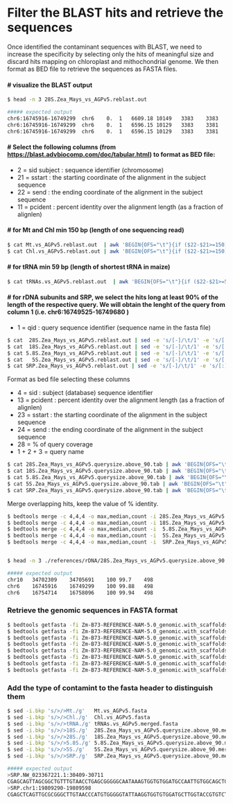 # Filter the BLAST hits and retrieve the sequences 

Once identified the contaminant sequences with BLAST, we need to increase the specificity by selecting only the hits of meaningful size and discard hits mapping on chloroplast and mithochondrial genome.
We then format as BED file to retrieve the sequences as FASTA files.
#### #   visualize the BLAST output
```bash
$ head -n 3 28S.Zea_Mays_vs_AGPv5.reblast.out

##### expected output
chr6:16745916-16749299	chr6	0.	1	6609.18	10149	3383	3383	3383	0	100.00	100.00	0	0	0	0	+1	1	3383	+1	16745917	16749299	(1)
chr6:16745916-16749299	chr6	0.	1	6596.15	10129	3383	3381	3381	1	99.94	99.94	0	0	1	1	+1	1	3383	+1	17223070	17226451	(2)
chr6:16745916-16749299	chr6	0.	1	6596.15	10129	3383	3381	3381	1	99.94	99.94	0	0	1	1	+1	1	3383	+1	17214276	17217657	(3)
```
#### #   Select the following columns (from https://blast.advbiocomp.com/doc/tabular.html) to format as BED file:
*  2  = sid subject : sequence identifier (chromosome)
* 21  =  sstart     : the starting coordinate of the alignment in the subject sequence
* 22  =  send       : the ending coordinate of the alignment in the subject sequence
* 11  =  pcident    : percent identity over the alignment length (as a fraction of alignlen)
#### #    for Mt and Chl min 150 bp (length of one sequencing read)
```bash
$ cat Mt.vs_AGPv5.reblast.out  | awk 'BEGIN{OFS="\t"}{if ($22-$21>=150) print $2,$21,$22,$11,($22-$21) }' | grep  -v 'chrM\|chrC' | sort -k1,1V -k2,2n > Mt.vs_AGPv5.bed
$ cat Chl.vs_AGPv5.reblast.out | awk 'BEGIN{OFS="\t"}{if ($22-$21>=150) print $2,$21,$22,$11,($22-$21) }' | grep  -v 'chrM\|chrC' | sort -k1,1V -k2,2n > Chl.vs_AGPv5.bed
```
#### #    for tRNA min 59 bp (length of shortest tRNA in maize)
```bash
$ cat tRNAs.vs_AGPv5.reblast.out  | awk 'BEGIN{OFS="\t"}{if ($22-$21>=59) print $2,$21,$22,$11,($22-$21) }' | grep  -v 'chrM\|chrC' | sort -k1,1V -k2,2n > tRNAs.vs_AGPv5.bed
```
#### #    for rDNA subunits and SRP, we select the hits long at least 90% of the length of the respective query. We will obtain the lenght of the query from column 1 (i.e. chr6:16749525-16749680 )
*  1  = qid : query sequence identifier (sequence name in the fasta file)

```bash
$ cat  28S.Zea_Mays_vs_AGPv5.reblast.out | sed -e 's/[-]/\t/1' -e 's/[:]/\t/1' | awk '{if ((($24-$23)/($3-$2))>=0.90) print $0"\t"($3-$2)"\t"($24-$23)"\t"($24-$23)/($3-$2) }' - > 28S.Zea_Mays_vs_AGPv5.querysize.above_90.tab
$ cat  18S.Zea_Mays_vs_AGPv5.reblast.out | sed -e 's/[-]/\t/1' -e 's/[:]/\t/1' | awk '{if ((($24-$23)/($3-$2))>=0.90) print $0"\t"($3-$2)"\t"($24-$23)"\t"($24-$23)/($3-$2) }' - > 18S.Zea_Mays_vs_AGPv5.querysize.above_90.tab
$ cat 5.8S.Zea_Mays_vs_AGPv5.reblast.out | sed -e 's/[-]/\t/1' -e 's/[:]/\t/1' | awk '{if ((($24-$23)/($3-$2))>=0.90) print $0"\t"($3-$2)"\t"($24-$23)"\t"($24-$23)/($3-$2) }' - > 5.8S.Zea_Mays_vs_AGPv5.querysize.above_90.tab
$ cat   5S.Zea_Mays_vs_AGPv5.reblast.out | sed -e 's/[-]/\t/1' -e 's/[:]/\t/1' | awk '{if ((($24-$23)/($3-$2))>=0.90) print $0"\t"($3-$2)"\t"($24-$23)"\t"($24-$23)/($3-$2) }' - > 5S.Zea_Mays_vs_AGPv5.querysize.above_90.tab
$ cat SRP.Zea_Mays_vs_AGPv5.reblast.out | sed -e 's/[-]/\t/1' -e 's/[:]/\t/1' | awk '{if ((($24-$23)/($3-$2))>=0.90) print $0"\t"($3-$2)"\t"($24-$23)"\t"($24-$23)/($3-$2) }' - > SRP.Zea_Mays_vs_AGPv5.querysize.above_90.tab
```
Format as bed file selecting these columns
*  4 = sid : subject (database) sequence identifier
* 13 = pcident : percent identity over the alignment length (as a fraction of alignlen)
* 23 = sstart  : the starting coordinate of the alignment in the subject sequence
* 24 = send  : the ending coordinate of the alignment in the subject sequence
* 28 = % of query coverage 
* 1 + 2 + 3 = query name
```bash
$ cat 28S.Zea_Mays_vs_AGPv5.querysize.above_90.tab | awk 'BEGIN{OFS="\t"}{print $4,$23,$24,$13,$28,$1":"$2"-"$3}' | sort -k1,1 -k2,2n > 28S.Zea_Mays_vs_AGPv5.querysize.above_90.bed
$ cat 18S.Zea_Mays_vs_AGPv5.querysize.above_90.tab | awk 'BEGIN{OFS="\t"}{print $4,$23,$24,$13,$28,$1":"$2"-"$3}' | sort -k1,1 -k2,2n > 18S.Zea_Mays_vs_AGPv5.querysize.above_90.bed
$ cat 5.8S.Zea_Mays_vs_AGPv5.querysize.above_90.tab | awk 'BEGIN{OFS="\t"}{print $4,$23,$24,$13,$28,$1":"$2"-"$3}' | sort -k1,1 -k2,2n > 5.8S.Zea_Mays_vs_AGPv5.querysize.above_90.bed
$ cat 5S.Zea_Mays_vs_AGPv5.querysize.above_90.tab | awk 'BEGIN{OFS="\t"}{print $4,$23,$24,$13,$28,$1":"$2"-"$3}' | sort -k1,1 -k2,2n > 5S.Zea_Mays_vs_AGPv5.querysize.above_90.bed
$ cat SRP.Zea_Mays_vs_AGPv5.querysize.above_90.tab | awk 'BEGIN{OFS="\t"}{print $4,$23,$24,$13,$28,$1":"$2"-"$3}' | sort -k1,1 -k2,2n > SRP.Zea_Mays_vs_AGPv5.querysize.above_90.bed
```
Merge overlapping hits, keep the value of % identity.

```bash
$ bedtools merge -c 4,4,4 -o max,median,count -i 28S.Zea_Mays_vs_AGPv5.querysize.above_90.bed > 28S.Zea_Mays_vs_AGPv5.querysize.above_90.merged.bed
$ bedtools merge -c 4,4,4 -o max,median,count -i 18S.Zea_Mays_vs_AGPv5.querysize.above_90.bed > 18S.Zea_Mays_vs_AGPv5.querysize.above_90.merged.bed
$ bedtools merge -c 4,4,4 -o max,median,count -i  5.8S.Zea_Mays_vs_AGPv5.querysize.above_90.bed > 5.8S.Zea_Mays_vs_AGPv5.querysize.above_90.merged.bed
$ bedtools merge -c 4,4,4 -o max,median,count -i  5S.Zea_Mays_vs_AGPv5.querysize.above_90.bed >   5S.Zea_Mays_vs_AGPv5.querysize.above_90.merged.bed
$ bedtools merge -c 4,4,4 -o max,median,count -i  SRP.Zea_Mays_vs_AGPv5.querysize.above_90.bed >   SRP.Zea_Mays_vs_AGPv5.querysize.above_90.merged.bed


$ head -n 3 ./references/rDNA/28S.Zea_Mays_vs_AGPv5.querysize.above_90.merged.bed

##### expected output
chr10	34702309	34705691	100	99.7	498
chr6	16745916	16749299	100	99.88	498
chr6	16754714	16758096	100	99.94	498
```

### Retrieve the genomic sequences in FASTA format

```bash
$ bedtools getfasta -fi Zm-B73-REFERENCE-NAM-5.0_genomic.with_scaffolds.no_names.fasta Mt.vs_AGPv5.bed -fo Mt.vs_AGPv5.fasta
$ bedtools getfasta -fi Zm-B73-REFERENCE-NAM-5.0_genomic.with_scaffolds.no_names.fasta Chl.vs_AGPv5.bed -fo Chl.vs_AGPv5.fasta
$ bedtools getfasta -fi Zm-B73-REFERENCE-NAM-5.0_genomic.with_scaffolds.no_names.fasta tRNAs.vs_AGPv5.bed -fo tRNAs.vs_AGPv5.fasta
$ bedtools getfasta -fi Zm-B73-REFERENCE-NAM-5.0_genomic.with_scaffolds.no_names.fasta 28S.Zea_Mays_vs_AGPv5.querysize.above_90.merged.bed -fo 28S.Zea_Mays_vs_AGPv5.querysize.above_90.merged.fasta
$ bedtools getfasta -fi Zm-B73-REFERENCE-NAM-5.0_genomic.with_scaffolds.no_names.fasta 18S.Zea_Mays_vs_AGPv5.querysize.above_90.merged.bed -fo 18S.Zea_Mays_vs_AGPv5.querysize.above_90.merged.fasta
$ bedtools getfasta -fi Zm-B73-REFERENCE-NAM-5.0_genomic.with_scaffolds.no_names.fasta 5.8S.Zea_Mays_vs_AGPv5.querysize.above_90.merged.bed -fo 5.8S.Zea_Mays_vs_AGPv5.querysize.above_90.merged.fasta
$ bedtools getfasta -fi Zm-B73-REFERENCE-NAM-5.0_genomic.with_scaffolds.no_names.fasta 5S.Zea_Mays_vs_AGPv5.querysize.above_90.merged.bed -fo 5S.Zea_Mays_vs_AGPv5.querysize.above_90.merged.fasta
$ bedtools getfasta -fi Zm-B73-REFERENCE-NAM-5.0_genomic.with_scaffolds.no_names.fasta SRP.Zea_Mays_vs_AGPv5.querysize.above_90.merged.bed  -fo SRP.Zea_Mays_vs_AGPv5.querysize.above_90.merged.fasta
```

### Add the type of contamint to the fasta header to distinguish them
 
```bash
$ sed -i.bkp 's/>/>Mt./g'   Mt.vs_AGPv5.fasta
$ sed -i.bkp 's/>/>Chl./g'  Chl.vs_AGPv5.fasta
$ sed -i.bkp 's/>/>tRNA./g' tRNAs.vs_AGPv5.merged.fasta
$ sed -i.bkp 's/>/>18S./g'  28S.Zea_Mays_vs_AGPv5.querysize.above_90.merged.fasta
$ sed -i.bkp 's/>/>28S./g'  18S.Zea_Mays_vs_AGPv5.querysize.above_90.merged.fasta
$ sed -i.bkp 's/>/>5.8S./g' 5.8S.Zea_Mays_vs_AGPv5.querysize.above_90.merged.fasta
$ sed -i.bkp 's/>/>5S./g'   5S.Zea_Mays_vs_AGPv5.querysize.above_90.merged.fasta
$ sed -i.bkp 's/>/>SRP./g'  SRP.Zea_Mays_vs_AGPv5.querysize.above_90.merged.fasta

##### expected output
>SRP.NW_023367221.1:30409-30711
CGAGCAGTTAGCGGCTGTTTGTAACCTGAGCGGGGGCAATAAAGTGGTGTGGATGCCAATTGTGGCAGCTGGATCTGGGTCTGGTGCTGCAATCTGTGGCCCGCCCGTTCCAAGTTGGTAGTTGGGCTGTGGCCGCTTTGGCGAAGGCCGTAGCGTTCGAGCCTTTAGAGTGGCGGGCAATGCGTGAGGCTGGTTTCACAGAGCAGCGAATACCGTCCACTTCCAACGGTGGAAGGATTACGGGCAACTGCACTCCAGGCCCACCTAGGCCTAGGCGCTCTTTCTGGCAGACCACCATTTTT
>SRP.chr1:19809290-19809598
CGAGCTCAGTTGCGCGGGCTTGTAACCCATGTGGGGGTATTAAGGTGGTGTGGATGCTTGGTACCGTGTCTTTGCCTGGGTCCATGGTGTGCCTTTGTTGGCCTGCCCGTTCCAAGTTGGTAGTGGCCGTTGGAAGCCAAGGCGAAGGCCCTGGGCTTCCTTGGACCTATAGTGGCAGGAACGGCGTGAGGCTGTCTTCACAGAGCAGCGATCACTGCCCGCTATTAACGGTGGAAGGATAACAGGCCACTGCAGCATGGGCTCGCTTTAAGGCCTAGACTTTCATACTAAAGCAGACCACCATTTTT
```
